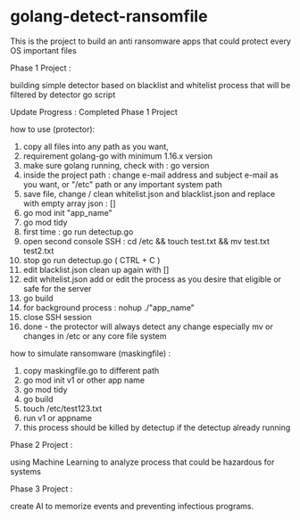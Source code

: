 # golang-detect-ransomfile
This is the project to build an anti ransomware apps that could protect every OS important files

Phase 1 Project :

building simple detector based on blacklist and whitelist process that will be filtered by detector go script

Update Progress : Completed Phase 1 Project

how to use (protector):
1. copy all files into any path as you want,
2. requirement golang-go with minimum 1.16.x version
3. make sure golang running, check with : go version
4. inside the project path : change e-mail address and subject e-mail as you want, or "/etc" path or any important system path
5. save file, change / clean whitelist.json and blacklist.json and replace with empty array json : []
6. go mod init "app_name"
7. go mod tidy
8. first time : go run detectup.go
9. open second console SSH : cd /etc && touch test.txt && mv test.txt test2.txt
10. stop go run detectup.go ( CTRL + C )
11. edit blacklist.json clean up again with []
12. edit whitelist.json add or edit the process as you desire that eligible or safe for the server
13. go build
14. for background process : nohup ./"app_name"
15. close SSH session
16. done - the protector will always detect any change especially mv or changes in /etc or any core file system

how to simulate ransomware (maskingfile) :
1. copy maskingfile.go to different path
2. go mod init v1 or other app name
3. go mod tidy
4. go build
5. touch /etc/test123.txt
6. run v1 or appname
7. this process should be killed by detectup if the detectup already running
   

Phase 2 Project :

using Machine Learning to analyze process that could be hazardous for systems

Phase 3 Project :

create AI to memorize events and preventing infectious programs.
